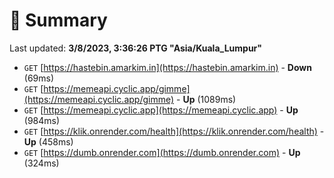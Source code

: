 # 📖 Summary
Last updated: **3/8/2023, 3:36:26 PTG "Asia/Kuala_Lumpur"**

- `GET` [https://hastebin.amarkim.in](https://hastebin.amarkim.in) - **Down** (69ms)
- `GET` [https://memeapi.cyclic.app/gimme](https://memeapi.cyclic.app/gimme) - **Up** (1089ms)
- `GET` [https://memeapi.cyclic.app](https://memeapi.cyclic.app) - **Up** (984ms)
- `GET` [https://klik.onrender.com/health](https://klik.onrender.com/health) - **Up** (458ms)
- `GET` [https://dumb.onrender.com](https://dumb.onrender.com) - **Up** (324ms)
